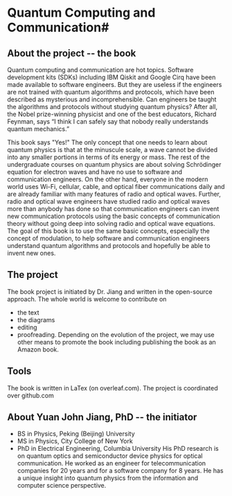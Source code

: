 # Quantum Computing and Communication#

## About the project -- the book ##
Quantum computing and communication are hot topics. Software development kits (SDKs) including IBM Qiskit and Google Cirq have been made available to software engineers. But they are useless if the engineers are not trained with quantum algorithms and protocols, which have been described as mysterious and incomprehensible. Can engineers be taught the algorithms and protocols without studying quantum physics? After all, the Nobel prize-winning physicist and one of the best educators, Richard Feynman, says “I think I can safely say that nobody really understands quantum mechanics.”

This book says "Yes!" The only concept that one needs to learn about quantum physics is that at the minuscule scale, a wave cannot be divided into any smaller portions in terms of its energy or mass. The rest of the undergraduate courses on quantum physics are about solving Schrödinger equation for electron waves and have no use to software and communication engineers. On the other hand, everyone in the modern world uses Wi-Fi, cellular, cable, and optical fiber communications daily and are already familiar with many features of radio and optical waves. Further, radio and optical wave engineers have studied radio and optical waves more than anybody has done so that communication engineers can invent new communication protocols using the basic concepts of communication theory without going deep into solving radio and optical wave equations. The goal of this book is to use the same basic concepts, especially the concept of modulation, to help software and communication engineers understand quantum algorithms and protocols and hopefully be able to invent new ones.

## The project ##
The book project is initiated by Dr. Jiang and written in the open-source approach. The whole world is welcome to contribute on
- the text
- the diagrams
- editing
- proofreading.
Depending on the evolution of the project, we may use other means to promote the book including publishing the book as an Amazon book.

## Tools ##
The book is written in LaTex (on overleaf.com). The project is coordinated over github.com

## About Yuan John Jiang, PhD -- the initiator ##
- BS in Physics, Peking (Beijing) University
- MS in Physics, City College of New York
- PhD in Electrical Engineering, Columbia University
His PhD research is on quantum optics and semiconductor device physics for optical communication. He worked as an engineer for 
telecommunication companies for 20 years and for a software company for 8 years. He has a unique insight into quantum physics
from the information and computer science perspective.

